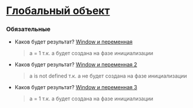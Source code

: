 # [Глобальный объект](https://learn.javascript.ru/global-object)

### Обязательные
 
* Каков будет результат? [Window и переменная](https://learn.javascript.ru/task/window-and-variable)
  > a = 1 т.к. а будет создана на фазе инициализации
* Каков будет результат? [Window и переменная 2](https://learn.javascript.ru/task/window-and-variable-2)
  > a is not defined т.к. а не будет создана на фазе инициализации
* Каков будет результат? [Window и переменная 3](https://learn.javascript.ru/task/window-and-variable-3)
  > a = 1 т.к. а будет создана на фазе инициализации
